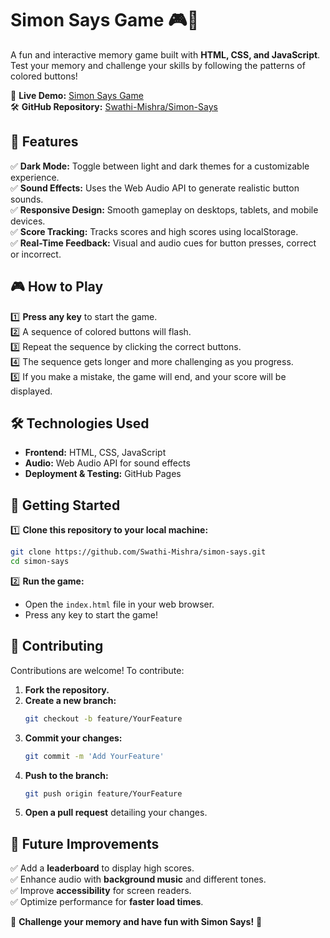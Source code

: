 # Simon Says Game 🎮🧠  

A fun and interactive memory game built with **HTML, CSS, and JavaScript**. Test your memory and challenge your skills by following the patterns of colored buttons!  

🔗 **Live Demo:** [Simon Says Game](https://swathi-mishra.github.io/simon-says/)  
🛠️ **GitHub Repository:** [Swathi-Mishra/Simon-Says](https://github.com/Swathi-Mishra/simon-says)  

## 🚀 Features  
✅ **Dark Mode:** Toggle between light and dark themes for a customizable experience.  
✅ **Sound Effects:** Uses the Web Audio API to generate realistic button sounds.  
✅ **Responsive Design:** Smooth gameplay on desktops, tablets, and mobile devices.  
✅ **Score Tracking:** Tracks scores and high scores using localStorage.  
✅ **Real-Time Feedback:** Visual and audio cues for button presses, correct or incorrect.  

## 🎮 How to Play  
1️⃣ **Press any key** to start the game.  
2️⃣ A sequence of colored buttons will flash.  
3️⃣ Repeat the sequence by clicking the correct buttons.  
4️⃣ The sequence gets longer and more challenging as you progress.  
5️⃣ If you make a mistake, the game will end, and your score will be displayed.  

## 🛠 Technologies Used  
- **Frontend:** HTML, CSS, JavaScript  
- **Audio:** Web Audio API for sound effects  
- **Deployment & Testing:** GitHub Pages  

## 📂 Getting Started  
1️⃣ **Clone this repository to your local machine:**  
```sh
git clone https://github.com/Swathi-Mishra/simon-says.git
cd simon-says
```  
2️⃣ **Run the game:**  
- Open the `index.html` file in your web browser.  
- Press any key to start the game!  

## 🤝 Contributing  
Contributions are welcome! To contribute:  
1. **Fork the repository.**  
2. **Create a new branch:**  
   ```sh
   git checkout -b feature/YourFeature
   ```  
3. **Commit your changes:**  
   ```sh
   git commit -m 'Add YourFeature'
   ```  
4. **Push to the branch:**  
   ```sh
   git push origin feature/YourFeature
   ```  
5. **Open a pull request** detailing your changes.  

## 🔮 Future Improvements  
✅ Add a **leaderboard** to display high scores.  
✅ Enhance audio with **background music** and different tones.  
✅ Improve **accessibility** for screen readers.  
✅ Optimize performance for **faster load times**.  

🚀 **Challenge your memory and have fun with Simon Says!** 🎯
